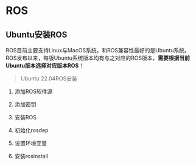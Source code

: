 # ROS


## Ubuntu安装ROS 

ROS目前主要支持Linux与MacOS系统，和ROS兼容性最好的是Ubuntu系统。  
ROS发布以来，每版Ubuntu系统版本均有与之对应的ROS版本，**需要根据当前Ubuntu版本选择对应版本ROS**！

> Ubuntu 22.04ROS安装  


1. 添加ROS软件源

2. 添加密钥

3. 安装ROS

4. 初始化rosdep

5. 设置环境变量

6. 安装rosinstall 
